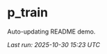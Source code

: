 # p_train

Auto-updating README demo.

<!--START_SECTION:status-->
_Last run: 2025-10-30 15:23 UTC_
<!--END_SECTION:status-->






































































































































































































































































































































































































































































































































































































































































































































































































































































































































































































































































































































































































































































































































































































































































































































































































































































